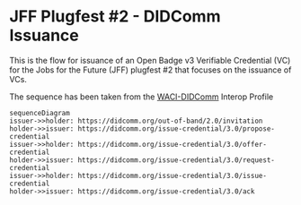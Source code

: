 # JFF Plugfest #2 - DIDComm Issuance

This is the flow for issuance of an Open Badge v3 Verifiable Credential (VC) for the Jobs for the Future (JFF) plugfest #2 that focuses on the issuance of VCs.

The sequence has been taken from the [WACI-DIDComm](https://identity.foundation/waci-didcomm) Interop Profile

```mermaid
sequenceDiagram
issuer->>holder: https://didcomm.org/out-of-band/2.0/invitation
holder->>issuer: https://didcomm.org/issue-credential/3.0/propose-credential
issuer->>holder: https://didcomm.org/issue-credential/3.0/offer-credential
holder->>issuer: https://didcomm.org/issue-credential/3.0/request-credential
issuer->>holder: https://didcomm.org/issue-credential/3.0/issue-credential
holder->>issuer: https://didcomm.org/issue-credential/3.0/ack
```
